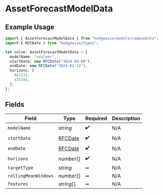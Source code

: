 # AssetForecastModelData

## Example Usage

```typescript
import { AssetForecastModelData } from "hedgewise/models/components";
import { RFCDate } from "hedgewise/types";

let value: AssetForecastModelData = {
  modelName: "<value>",
  startDate: new RFCDate("2024-04-08"),
  endDate: new RFCDate("2024-01-12"),
  horizons: [
    847232,
    433786,
  ],
};
```

## Fields

| Field                             | Type                              | Required                          | Description                       |
| --------------------------------- | --------------------------------- | --------------------------------- | --------------------------------- |
| `modelName`                       | *string*                          | :heavy_check_mark:                | N/A                               |
| `startDate`                       | [RFCDate](../../types/rfcdate.md) | :heavy_check_mark:                | N/A                               |
| `endDate`                         | [RFCDate](../../types/rfcdate.md) | :heavy_check_mark:                | N/A                               |
| `horizons`                        | *number*[]                        | :heavy_check_mark:                | N/A                               |
| `targetType`                      | *string*                          | :heavy_minus_sign:                | N/A                               |
| `rollingMeanWindows`              | *number*[]                        | :heavy_minus_sign:                | N/A                               |
| `features`                        | *string*[]                        | :heavy_minus_sign:                | N/A                               |